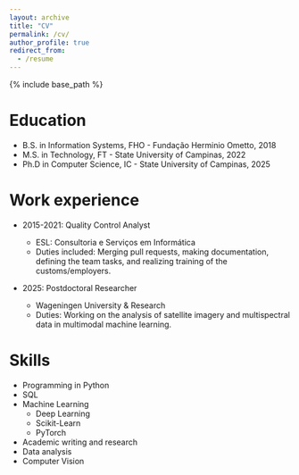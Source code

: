 ```yaml
---
layout: archive
title: "CV"
permalink: /cv/
author_profile: true
redirect_from:
  - /resume
---
```


{% include base_path %}

Education
======
* B.S. in Information Systems, FHO - Fundação Herminio Ometto, 2018
* M.S. in Technology, FT - State University of Campinas, 2022
* Ph.D in Computer Science, IC - State University of Campinas, 2025

Work experience
======
<!-- * 2015: Support Analyst 
  * ESL: Consultoria e Serviços em Informática
  * Duties: Fulfill customer requests and analysis of the business rules of their operation, -->

* 2015-2021: Quality Control Analyst
  * ESL: Consultoria e Serviços em Informática
  * Duties included: Merging pull requests, making documentation, defining the team tasks, and realizing training of the customs/employers.

* 2025: Postdoctoral Researcher
  * Wageningen University & Research
  * Duties: Working on the analysis of satellite imagery and multispectral data in multimodal machine learning.

Skills
======
* Programming in Python
* SQL
* Machine Learning
  * Deep Learning
  * Scikit-Learn
  * PyTorch
* Academic writing and research
* Data analysis
* Computer Vision
